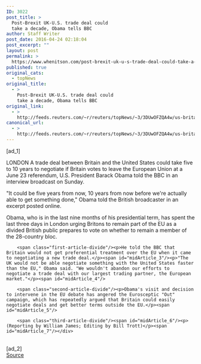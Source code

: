 ```yaml
---
ID: 3022
post_title: >
  Post-Brexit UK-U.S. trade deal could
  take a decade, Obama tells BBC
author: Staff Writer
post_date: 2016-04-24 02:18:04
post_excerpt: ""
layout: post
permalink: >
  https://www.whenitson.com/post-brexit-uk-u-s-trade-deal-could-take-a-decade-obama-tells-bbc/
published: true
original_cats:
  - topNews
original_title:
  - >
    Post-Brexit UK-U.S. trade deal could
    take a decade, Obama tells BBC
original_link:
  - >
    http://feeds.reuters.com/~r/reuters/topNews/~3/3DUwOFZQA4w/us-britain-eu-obama-trade-idUSKCN0XL00T
canonical_url:
  - >
    http://feeds.reuters.com/~r/reuters/topNews/~3/3DUwOFZQA4w/us-britain-eu-obama-trade-idUSKCN0XL00T
---
```

 [ad_1]
<br><div id="articleText">
<span id="midArticle_start"/>

<span class="focusParagraph" readability="5"><p><span class="articleLocation">LONDON</span> A trade deal between Britain and the United States could take five to 10 years to negotiate if Britain votes to leave the European Union at a June 23 referendum, U.S. President Barack Obama told the BBC in an interview broadcast on Sunday.</p></span><span id="midArticle_0"/><p>"It could be five years from now, 10 years from now before we're actually able to get something done," Obama told the British broadcaster in an excerpt posted online.</p><span id="midArticle_1"/><p>Obama, who is in the last nine months of his presidential term, has spent the last three days in London urging Britons to remain part of the EU as a divided British public prepares to vote on whether to remain a member of the 28-country bloc.</p><span id="midArticle_2"/>
        
        <span class="first-article-divide"/><p>He told the BBC that Britain would not get preferential treatment over the EU when it came to negotiating a new trade deal.</p><span id="midArticle_3"/><p>"The UK would not be able negotiate something with the United States faster than the EU," Obama said. "We wouldn't abandon our efforts to negotiate a trade deal with our largest trading partner, the European market."</p><span id="midArticle_4"/>
        
        <span class="second-article-divide"/><p>Obama's visit and decision to intervene in the EU debate has angered the Eurosceptic "Out" campaign, which has repeatedly argued that Britain could easily negotiate deals and get better terms outside the EU.</p><span id="midArticle_5"/>
        
        <span class="third-article-divide"/><span id="midArticle_6"/><p> (Reporting by William James; Editing by Bill Trott)</p><span id="midArticle_7"/></div>
<br>[ad_2]
<br><a href="http://feeds.reuters.com/~r/reuters/topNews/~3/3DUwOFZQA4w/us-britain-eu-obama-trade-idUSKCN0XL00T">Source </a>